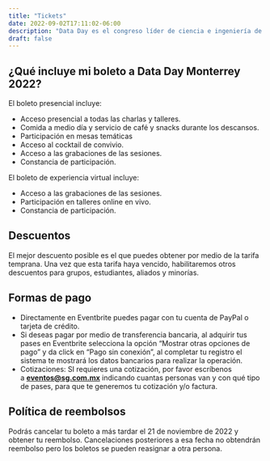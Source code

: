 ```yaml
---
title: "Tickets"
date: 2022-09-02T17:11:02-06:00
description: "Data Day es el congreso líder de ciencia e ingeniería de datos en México. Nos vemos el 1ro de diciembre en Monterrey, NL."
draft: false
---
```



<div style="text-align: center;">

<div id="eventbrite-widget-container-413884448527"></div>

<script src="https://www.eventbrite.com/static/widgets/eb_widgets.js"></script>

<script type="text/javascript">
    var exampleCallback = function() {
        console.log('Order complete!');
    };

    window.EBWidgets.createWidget({
        // Required
        widgetType: 'checkout',
        eventId: '413884448527',
        iframeContainerId: 'eventbrite-widget-container-413884448527',

        // Optional
        iframeContainerHeight: 425,  // Widget height in pixels. Defaults to a minimum of 425px if not provided
        onOrderComplete: exampleCallback  // Method called when an order has successfully completed
    });
</script>
</div>

<h2>¿Qué incluye mi boleto a Data Day Monterrey 2022?
</h2>

El boleto presencial incluye: 
 * Acceso presencial a todas las charlas y talleres.
 * Comida a medio día y servicio de café y snacks durante los descansos.
 * Participación en mesas temáticas
 * Acceso al cocktail de convivio.
 * Acceso a las grabaciones de las sesiones.
 * Constancia de participación.

El boleto de experiencia virtual incluye: 
 * Acceso a las grabaciones de las sesiones.
 * Participación en talleres online en vivo.
 * Constancia de participación.

<h2>Descuentos</h2>
<p>El mejor descuento posible es el que puedes obtener por medio de la tarifa temprana. Una vez que esta tarifa haya vencido, habilitaremos otros descuentos para grupos, estudiantes, aliados y minorías.</p>

<h2>Formas de pago</h2>
<ul>
<li>Directamente en Eventbrite puedes pagar con tu cuenta de PayPal o tarjeta de crédito.</li>
<li>Si deseas pagar por medio de transferencia bancaria, al adquirir tus pases en Eventbrite selecciona la opción “Mostrar otras opciones de pago” y da click en “Pago sin conexión”, al completar tu registro el sistema te mostrará los datos bancarios para realizar la operación.</li>
<li>Cotizaciones: SI requieres una cotización, por favor escríbenos a&nbsp;<a href="mailto:eventos@sg.com.mx"><b>eventos@sg.com.mx</b></a>&nbsp;indicando cuantas personas van y con qué tipo de pases, para que te generemos tu cotización y/o factura.</li>
</ul>
<h2>Política de reembolsos</h2>
<p>Podrás cancelar tu boleto a más tardar el 21 de noviembre de 2022 y obtener tu reembolso. Cancelaciones posteriores a esa fecha no obtendrán reembolso pero los boletos se pueden reasignar a otra persona.</p>
